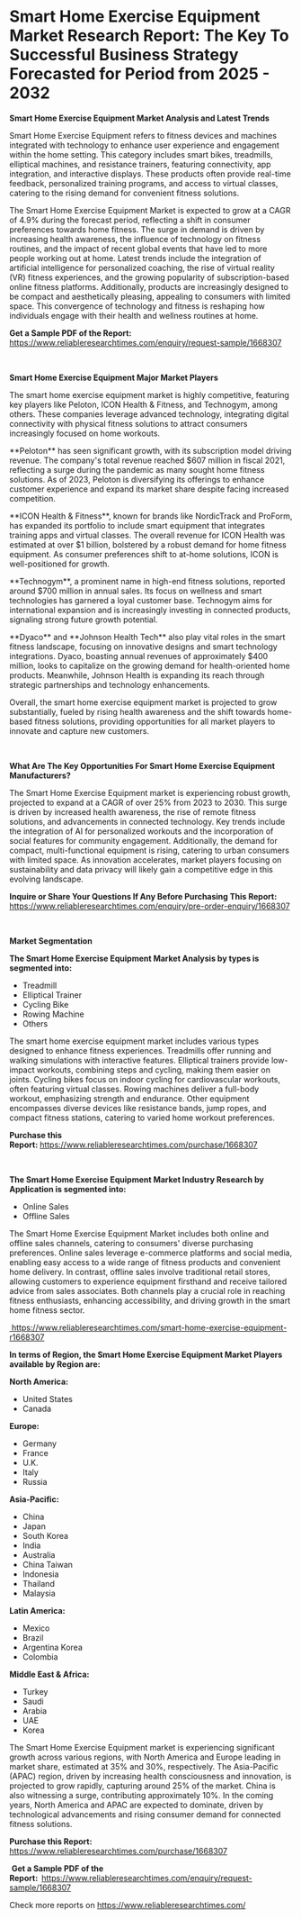 <p><h1>Smart Home Exercise Equipment Market Research Report: The Key To Successful Business Strategy Forecasted for Period from 2025 - 2032</h1></p><p><strong>Smart Home Exercise Equipment Market Analysis and Latest Trends</strong></p>
<p><p>Smart Home Exercise Equipment refers to fitness devices and machines integrated with technology to enhance user experience and engagement within the home setting. This category includes smart bikes, treadmills, elliptical machines, and resistance trainers, featuring connectivity, app integration, and interactive displays. These products often provide real-time feedback, personalized training programs, and access to virtual classes, catering to the rising demand for convenient fitness solutions.</p><p>The Smart Home Exercise Equipment Market is expected to grow at a CAGR of 4.9% during the forecast period, reflecting a shift in consumer preferences towards home fitness. The surge in demand is driven by increasing health awareness, the influence of technology on fitness routines, and the impact of recent global events that have led to more people working out at home. Latest trends include the integration of artificial intelligence for personalized coaching, the rise of virtual reality (VR) fitness experiences, and the growing popularity of subscription-based online fitness platforms. Additionally, products are increasingly designed to be compact and aesthetically pleasing, appealing to consumers with limited space. This convergence of technology and fitness is reshaping how individuals engage with their health and wellness routines at home.</p></p>
<p><strong>Get a Sample PDF of the Report:&nbsp;</strong> <a href="https://www.reliableresearchtimes.com/enquiry/request-sample/1668307?utm_campaign=2720&utm_medium=2&utm_source=Github&utm_content=ia&utm_term=06032025&utm_id=smart-home-exercise-equipment">https://www.reliableresearchtimes.com/enquiry/request-sample/1668307</a></p>
<p>&nbsp;</p>
<p><strong>Smart Home Exercise Equipment Major Market Players</strong></p>
<p><p>The smart home exercise equipment market is highly competitive, featuring key players like Peloton, ICON Health & Fitness, and Technogym, among others. These companies leverage advanced technology, integrating digital connectivity with physical fitness solutions to attract consumers increasingly focused on home workouts.</p><p>**Peloton** has seen significant growth, with its subscription model driving revenue. The company's total revenue reached $607 million in fiscal 2021, reflecting a surge during the pandemic as many sought home fitness solutions. As of 2023, Peloton is diversifying its offerings to enhance customer experience and expand its market share despite facing increased competition.</p><p>**ICON Health & Fitness**, known for brands like NordicTrack and ProForm, has expanded its portfolio to include smart equipment that integrates training apps and virtual classes. The overall revenue for ICON Health was estimated at over $1 billion, bolstered by a robust demand for home fitness equipment. As consumer preferences shift to at-home solutions, ICON is well-positioned for growth.</p><p>**Technogym**, a prominent name in high-end fitness solutions, reported around $700 million in annual sales. Its focus on wellness and smart technologies has garnered a loyal customer base. Technogym aims for international expansion and is increasingly investing in connected products, signaling strong future growth potential.</p><p>**Dyaco** and **Johnson Health Tech** also play vital roles in the smart fitness landscape, focusing on innovative designs and smart technology integrations. Dyaco, boasting annual revenues of approximately $400 million, looks to capitalize on the growing demand for health-oriented home products. Meanwhile, Johnson Health is expanding its reach through strategic partnerships and technology enhancements.</p><p>Overall, the smart home exercise equipment market is projected to grow substantially, fueled by rising health awareness and the shift towards home-based fitness solutions, providing opportunities for all market players to innovate and capture new customers.</p></p>
<p>&nbsp;</p>
<p><strong>What Are The Key Opportunities For Smart Home Exercise Equipment Manufacturers?</strong></p>
<p><p>The Smart Home Exercise Equipment market is experiencing robust growth, projected to expand at a CAGR of over 25% from 2023 to 2030. This surge is driven by increased health awareness, the rise of remote fitness solutions, and advancements in connected technology. Key trends include the integration of AI for personalized workouts and the incorporation of social features for community engagement. Additionally, the demand for compact, multi-functional equipment is rising, catering to urban consumers with limited space. As innovation accelerates, market players focusing on sustainability and data privacy will likely gain a competitive edge in this evolving landscape.</p></p>
<p><strong>Inquire or Share Your Questions If Any Before Purchasing This Report:</strong> <a href="https://www.reliableresearchtimes.com/enquiry/pre-order-enquiry/1668307?utm_campaign=2720&utm_medium=2&utm_source=Github&utm_content=ia&utm_term=06032025&utm_id=smart-home-exercise-equipment">https://www.reliableresearchtimes.com/enquiry/pre-order-enquiry/1668307</a></p>
<p>&nbsp;</p>
<p><strong>Market Segmentation</strong></p>
<p><strong>The Smart Home Exercise Equipment Market Analysis by types is segmented into:</strong></p>
<p><ul><li>Treadmill</li><li>Elliptical Trainer</li><li>Cycling Bike</li><li>Rowing Machine</li><li>Others</li></ul></p>
<p><p>The smart home exercise equipment market includes various types designed to enhance fitness experiences. Treadmills offer running and walking simulations with interactive features. Elliptical trainers provide low-impact workouts, combining steps and cycling, making them easier on joints. Cycling bikes focus on indoor cycling for cardiovascular workouts, often featuring virtual classes. Rowing machines deliver a full-body workout, emphasizing strength and endurance. Other equipment encompasses diverse devices like resistance bands, jump ropes, and compact fitness stations, catering to varied home workout preferences.</p></p>
<p><strong>Purchase this Report:&nbsp;</strong><a href="https://www.reliableresearchtimes.com/purchase/1668307?utm_campaign=2720&utm_medium=2&utm_source=Github&utm_content=ia&utm_term=06032025&utm_id=smart-home-exercise-equipment">https://www.reliableresearchtimes.com/purchase/1668307</a></p>
<p>&nbsp;</p>
<p><strong>The Smart Home Exercise Equipment Market Industry Research by Application is segmented into:</strong></p>
<p><ul><li>Online Sales</li><li>Offline Sales</li></ul></p>
<p><p>The Smart Home Exercise Equipment Market includes both online and offline sales channels, catering to consumers' diverse purchasing preferences. Online sales leverage e-commerce platforms and social media, enabling easy access to a wide range of fitness products and convenient home delivery. In contrast, offline sales involve traditional retail stores, allowing customers to experience equipment firsthand and receive tailored advice from sales associates. Both channels play a crucial role in reaching fitness enthusiasts, enhancing accessibility, and driving growth in the smart home fitness sector.</p></p>
<p><a href="https://www.reliableresearchtimes.com/smart-home-exercise-equipment-r1668307?utm_campaign=2720&utm_medium=2&utm_source=Github&utm_content=ia&utm_term=06032025&utm_id=smart-home-exercise-equipment">&nbsp;https://www.reliableresearchtimes.com/smart-home-exercise-equipment-r1668307</a></p>
<p><strong>In terms of Region, the Smart Home Exercise Equipment Market Players available by Region are:</strong></p>
<p>
    <p> <strong> North America: </strong>
        <ul>
            <li>United States</li>
            <li>Canada</li>
        </ul>
        </p> 
    <p> <strong> Europe: </strong>
        <ul>
            <li>Germany</li>
            <li>France</li>
            <li>U.K.</li>
            <li>Italy</li>
            <li>Russia</li>
        </ul>
        </p> 
    <p> <strong> Asia-Pacific: </strong>
        <ul>
            <li>China</li>
            <li>Japan</li>
            <li>South Korea</li>
            <li>India</li>
            <li>Australia</li>
            <li>China Taiwan</li>
            <li>Indonesia</li>
            <li>Thailand</li>
            <li>Malaysia</li>
        </ul>
        </p> 
    <p> <strong> Latin America: </strong>
        <ul>
            <li>Mexico</li>
            <li>Brazil</li>
            <li>Argentina Korea</li>
            <li>Colombia</li>
        </ul>
        </p> 
    <p> <strong> Middle East & Africa: </strong>
        <ul>
            <li>Turkey</li>
            <li>Saudi</li>
            <li>Arabia</li>
            <li>UAE</li>
            <li>Korea</li>
        </ul>
    </p>
    </p>
<p><p>The Smart Home Exercise Equipment market is experiencing significant growth across various regions, with North America and Europe leading in market share, estimated at 35% and 30%, respectively. The Asia-Pacific (APAC) region, driven by increasing health consciousness and innovation, is projected to grow rapidly, capturing around 25% of the market. China is also witnessing a surge, contributing approximately 10%. In the coming years, North America and APAC are expected to dominate, driven by technological advancements and rising consumer demand for connected fitness solutions.</p></p>
<p><strong>Purchase this Report: </strong><a href="https://www.reliableresearchtimes.com/purchase/1668307?utm_campaign=2720&utm_medium=2&utm_source=Github&utm_content=ia&utm_term=06032025&utm_id=smart-home-exercise-equipment">https://www.reliableresearchtimes.com/purchase/1668307</a></p>
<p>&nbsp;<strong>Get a Sample PDF of the Report:&nbsp;&nbsp;</strong><a href="https://www.reliableresearchtimes.com/enquiry/request-sample/1668307?utm_campaign=2720&utm_medium=2&utm_source=Github&utm_content=ia&utm_term=06032025&utm_id=smart-home-exercise-equipment">https://www.reliableresearchtimes.com/enquiry/request-sample/1668307</a></p>
<p><strong></strong></p>
<p>Check more reports on <a href="https://www.reliableresearchtimes.com/?utm_campaign=2720&utm_medium=2&utm_source=Github&utm_content=ia&utm_term=06032025&utm_id=smart-home-exercise-equipment">https://www.reliableresearchtimes.com/</a></p>
